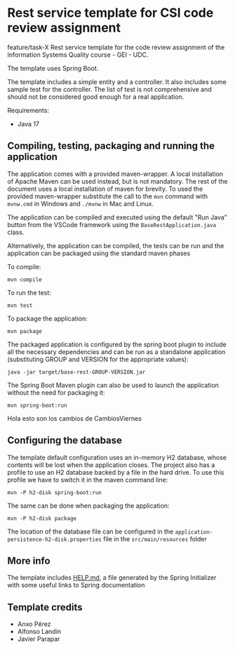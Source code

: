 # Rest service template for CSI code review assignment
feature/task-X
Rest service template for the code review assignment of the Information Systems Quality course - GEI - UDC.

The template uses Spring Boot.

The template includes a simple entity and a controller. It also includes some sample test for the controller. The list of test is not comprehensive and should not be considered good enough for a real application.

Requirements:

- Java 17

## Compiling, testing, packaging and running the application

The application comes with a provided maven-wrapper. A local installation of Apache Maven can be used instead, but is not mandatory. The rest of the document uses a local installation of maven for brevity. To used the provided maven-wrapper substitute the call to the `mvn` command with `mvnw.cmd` in Windows and `./mvnw` in Mac and Linux.


The application can be compiled and executed using the default "Run Java" button from the VSCode framework using the `BaseRestApplication.java` class.


Alternatively, the application can be compiled, the tests can be run and the application can be packaged using the standard maven phases

To compile:

```
mvn compile
```

To run the test:

```
mvn test
```

To package the application:

```
mvn package
```

The packaged application is configured by the spring boot plugin to include all the necessary dependencies and can be run as a standalone application (substituting GROUP and VERSION for the appropriate values):

```
java -jar target/base-rest-GROUP-VERSION.jar
```

The Spring Boot Maven plugin can also be used to launch the application without the need for packaging it:

```
mvn spring-boot:run
```
Hola esto son los cambios de CambiosViernes

## Configuring the database

The template default configuration uses an in-memory H2 database, whose contents will be lost when the application closes. The project also has a profile to use an H2 database backed by a file in the hard drive. To use this profile we have to switch it in the maven command line:

```
mvn -P h2-disk spring-boot:run
```

The same can be done when packaging the application:

```
mvn -P h2-disk package
```

The location of the database file can be configured in the `application-persistence-h2-disk.properties` file in the `src/main/resources` folder

## More info

The template includes [HELP.md](HELP.md), a file generated by the Spring Initializer with some useful links to Spring documentation

## Template credits

- Anxo Pérez
- Alfonso Landín
- Javier Parapar
